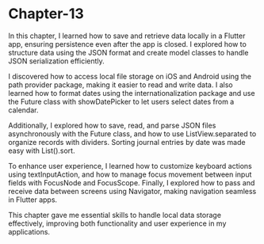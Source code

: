 # Chapter-13

In this chapter, I learned how to save and retrieve data locally in a Flutter app, ensuring persistence even after the app is closed. I explored how to structure data using the JSON format and create model classes to handle JSON serialization efficiently.

I discovered how to access local file storage on iOS and Android using the path provider package, making it easier to read and write data. I also learned how to format dates using the internationalization package and use the Future class with showDatePicker to let users select dates from a calendar.

Additionally, I explored how to save, read, and parse JSON files asynchronously with the Future class, and how to use ListView.separated to organize records with dividers. Sorting journal entries by date was made easy with List().sort.

To enhance user experience, I learned how to customize keyboard actions using textInputAction, and how to manage focus movement between input fields with FocusNode and FocusScope. Finally, I explored how to pass and receive data between screens using Navigator, making navigation seamless in Flutter apps.

This chapter gave me essential skills to handle local data storage effectively, improving both functionality and user experience in my applications.
